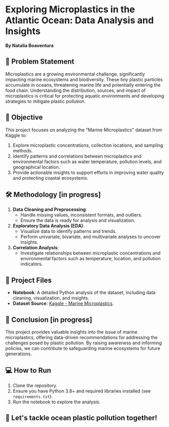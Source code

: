 # Exploring Microplastics in the Atlantic Ocean: Data Analysis and Insights  
**By Natalia Boaventura**  

## 🌊 Problem Statement  
Microplastics are a growing environmental challenge, significantly impacting marine ecosystems and biodiversity. These tiny plastic particles accumulate in oceans, threatening marine life and potentially entering the food chain. Understanding the distribution, sources, and impact of microplastics is critical for protecting aquatic environments and developing strategies to mitigate plastic pollution.  

## 🎯 Objective  
This project focuses on analyzing the "Marine Microplastics" dataset from Kaggle to:  
1. Explore microplastic concentrations, collection locations, and sampling methods.  
2. Identify patterns and correlations between microplastics and environmental factors such as water temperature, pollution levels, and geographical location.  
3. Provide actionable insights to support efforts in improving water quality and protecting coastal ecosystems.  

## 🛠️ Methodology  [in progress]
1. **Data Cleaning and Preprocessing**:  
   - Handle missing values, inconsistent formats, and outliers.  
   - Ensure the data is ready for analysis and visualization.  
2. **Exploratory Data Analysis (EDA)**:  
   - Visualize data to identify patterns and trends.  
   - Perform univariate, bivariate, and multivariate analyses to uncover insights.  
3. **Correlation Analysis**:  
   - Investigate relationships between microplastic concentrations and environmental factors such as temperature, location, and pollution indicators.    

## 📁 Project Files  
- **Notebook**: A detailed Python analysis of the dataset, including data cleaning, visualization, and insights.  
- **Dataset Source**: [Kaggle - Marine Microplastics](https://www.kaggle.com/datasets/william2020/marine-microplastics).  

## 📝 Conclusion  [in progress]
This project provides valuable insights into the issue of marine microplastics, offering data-driven recommendations for addressing the challenges posed by plastic pollution. By raising awareness and informing policies, we can contribute to safeguarding marine ecosystems for future generations.  

## 💻 How to Run  
1. Clone the repository.  
2. Ensure you have Python 3.8+ and required libraries installed (see `requirements.txt`).  
3. Run the notebook to explore the analysis.  

## 🌟 Let's tackle ocean plastic pollution together!  
